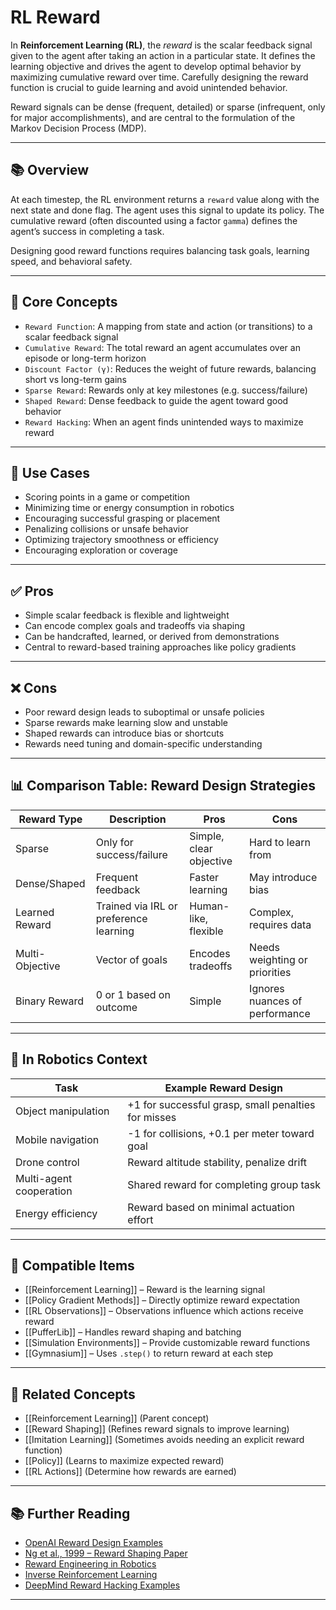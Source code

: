 # RL Reward

In **Reinforcement Learning (RL)**, the *reward* is the scalar feedback signal given to the agent after taking an action in a particular state. It defines the learning objective and drives the agent to develop optimal behavior by maximizing cumulative reward over time. Carefully designing the reward function is crucial to guide learning and avoid unintended behavior.

Reward signals can be dense (frequent, detailed) or sparse (infrequent, only for major accomplishments), and are central to the formulation of the Markov Decision Process (MDP).

---

## 📚 Overview

At each timestep, the RL environment returns a `reward` value along with the next state and done flag. The agent uses this signal to update its policy. The cumulative reward (often discounted using a factor `gamma`) defines the agent’s success in completing a task.

Designing good reward functions requires balancing task goals, learning speed, and behavioral safety.

---

## 🧠 Core Concepts

- `Reward Function`: A mapping from state and action (or transitions) to a scalar feedback signal  
- `Cumulative Reward`: The total reward an agent accumulates over an episode or long-term horizon  
- `Discount Factor (γ)`: Reduces the weight of future rewards, balancing short vs long-term gains  
- `Sparse Reward`: Rewards only at key milestones (e.g. success/failure)  
- `Shaped Reward`: Dense feedback to guide the agent toward good behavior  
- `Reward Hacking`: When an agent finds unintended ways to maximize reward  

---

## 🧰 Use Cases

- Scoring points in a game or competition  
- Minimizing time or energy consumption in robotics  
- Encouraging successful grasping or placement  
- Penalizing collisions or unsafe behavior  
- Optimizing trajectory smoothness or efficiency  
- Encouraging exploration or coverage  

---

## ✅ Pros

- Simple scalar feedback is flexible and lightweight  
- Can encode complex goals and tradeoffs via shaping  
- Can be handcrafted, learned, or derived from demonstrations  
- Central to reward-based training approaches like policy gradients  

---

## ❌ Cons

- Poor reward design leads to suboptimal or unsafe policies  
- Sparse rewards make learning slow and unstable  
- Shaped rewards can introduce bias or shortcuts  
- Rewards need tuning and domain-specific understanding  

---

## 📊 Comparison Table: Reward Design Strategies

| Reward Type      | Description                            | Pros                         | Cons                           |
|------------------|----------------------------------------|------------------------------|--------------------------------|
| Sparse           | Only for success/failure               | Simple, clear objective      | Hard to learn from             |
| Dense/Shaped     | Frequent feedback                      | Faster learning              | May introduce bias             |
| Learned Reward   | Trained via IRL or preference learning | Human-like, flexible         | Complex, requires data         |
| Multi-Objective  | Vector of goals                        | Encodes tradeoffs            | Needs weighting or priorities  |
| Binary Reward    | 0 or 1 based on outcome                | Simple                       | Ignores nuances of performance |

---

## 🤖 In Robotics Context

| Task                      | Example Reward Design                            |
|---------------------------|--------------------------------------------------|
| Object manipulation       | +1 for successful grasp, small penalties for misses  
| Mobile navigation         | -1 for collisions, +0.1 per meter toward goal  
| Drone control             | Reward altitude stability, penalize drift  
| Multi-agent cooperation   | Shared reward for completing group task  
| Energy efficiency         | Reward based on minimal actuation effort  

---

## 🔧 Compatible Items

- [[Reinforcement Learning]] – Reward is the learning signal  
- [[Policy Gradient Methods]] – Directly optimize reward expectation  
- [[RL Observations]] – Observations influence which actions receive reward  
- [[PufferLib]] – Handles reward shaping and batching  
- [[Simulation Environments]] – Provide customizable reward functions  
- [[Gymnasium]] – Uses `.step()` to return reward at each step  

---

## 🔗 Related Concepts

- [[Reinforcement Learning]] (Parent concept)  
- [[Reward Shaping]] (Refines reward signals to improve learning)  
- [[Imitation Learning]] (Sometimes avoids needing an explicit reward function)  
- [[Policy]] (Learns to maximize expected reward)  
- [[RL Actions]] (Determine how rewards are earned)  

---

## 📚 Further Reading

- [OpenAI Reward Design Examples](https://spinningup.openai.com/en/latest/spinningup/rl_intro.html#reward-hacking)  
- [Ng et al., 1999 – Reward Shaping Paper](https://papers.nips.cc/paper_files/paper/1999/file/9e3cfc48c2c8613c2ed8a7497e33bdf7-Paper.pdf)  
- [Reward Engineering in Robotics](https://arxiv.org/abs/1806.07365)  
- [Inverse Reinforcement Learning](https://arxiv.org/abs/1811.08782)  
- [DeepMind Reward Hacking Examples](https://deepmind.com/blog/article/specification-gaming-the-flip-side-of-ai-ingenuity)  

---
